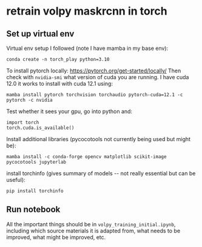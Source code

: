 # retrain volpy maskrcnn in torch

## Set up virtual env
Virtual env setup I followed (note I have mamba in my base env):

    conda create -n torch_play python=3.10

To install pytorch locally: https://pytorch.org/get-started/locally/
Then check with `nvidia-smi` what version of cuda you are running. I have cuda 12.0 it works to install with cuda 12.1 using:

    mamba install pytorch torchvision torchaudio pytorch-cuda=12.1 -c pytorch -c nvidia

Test whether it sees your gpu, go into python and:

    import torch
    torch.cuda.is_available()

Install additional libraries (pycocotools not currently being used but might be):

    mamba install -c conda-forge opencv matplotlib scikit-image pycocotools jupyterlab

install torchinfo (gives summary of models -- not really essential but can be useful):

    pip install torchinfo

## Run notebook
All the important things should be in `volpy_training_initial.ipynb`, including which source materials it is adapted from, what needs to be improved, what might be improved, etc. 


